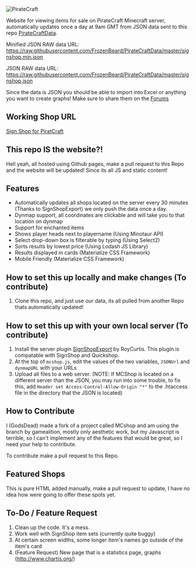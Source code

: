 ![PirateCraft](https://piratemc.com/wp-content/themes/piratemc/images/piratemc_piratemc_logo.png)
  
Website for viewing items for sale on PirateCraft Minecraft server, automatically updates once a day at 9am GMT from JSON data sent to this repo [PirateCraftData](https://github.com/FrozenBeard/PirateCraftData).

Minified JSON RAW data URL: https://raw.githubusercontent.com/FrozenBeard/PirateCraftData/master/signshop.min.json

JSON RAW data URL: https://raw.githubusercontent.com/FrozenBeard/PirateCraftData/master/signshop.json

Since the data is JSON you should be able to import into Excel or anything you want to create graphs! Make sure to share them on the [Forums](https://piratemc.com/forums)

## Working Shop URL
[Sign Shop for PiratCraft](http://signshop.piratemc.com)

## This repo IS the website?!
Hell yeah, all hosted using Github pages, make a pull request to this Repo and the website will be updated! Since its all JS and static content!

## Features
- Automatically updates all shops located on the server every 30 minutes (Thanks to SignShopExport) we only push the data once a day.
- Dynmap support, all coordinates are clickable and will take you to that location on dynmap
- Support for enchanted items
- Shows player heads next to playername (Using Minotaur API)
- Select drop-down box is filterable by typing (Using Select2)
- Sorts results by lowest price (Using Lodash JS Library)
- Results displayed in cards (Materialize CSS Framework)
- Mobile Friendly (Materialize CSS Framework)

## How to set this up locally and make changes (To contribute)
1. Clone this repo, and just use our data, its all pulled from another Repo thats automatically updated!

## How to set this up with your own local server (To contribute)
1. Install the server plugin [SignShopExport](https://github.com/Gamealition/SignShopExport) by RoyCurtis. This plugin is compatable with SignShop and Quickshop.
2. At the top of `mcshop.js`, edit the values of the two variables, `JSONUrl` and `dynmapURL` with your URLs
3. Upload all files to a web server. (NOTE: If MCShop is located on a different server than the JSON, you may run into some trouble, to fix this, add `Header set Access-Control-Allow-Origin "*"` to the .htaccess file in the directory that the JSON is located)

## How to Contribute
I (GodsDead) made a fork of a project called MCshop and am using the branch by gamealition, mostly only aesthetic work, but my Javascript is terrible, so I can't implement any of the features that would be great, so I need your help to contribute. 

To contribute make a pull request to this Repo.

## Featured Shops
This is pure HTML added manually, make a pull request to update, I have no idea how were going to offer these spots yet.

## To-Do / Feature Request
1. Clean up the code. It's a mess.
2. Work well with SignShop item sets (currently quite buggy)
3. At certain screen widths, some longer item's names go outside of the item's card
4. (Feature Request) New page that is a statistics page, graphs (http://www.chartjs.org/) 